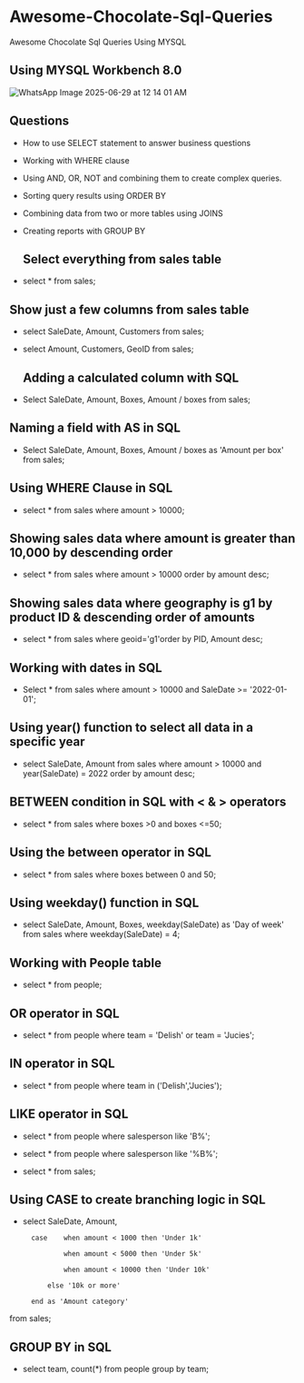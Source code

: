 # Awesome-Chocolate-Sql-Queries
Awesome Chocolate Sql Queries Using MYSQL 

## Using MYSQL Workbench 8.0

![WhatsApp Image 2025-06-29 at 12 14 01 AM](https://github.com/user-attachments/assets/bb315297-5c2b-4eb1-af48-513ad7a4a3da)


## Questions
- How to use SELECT statement to answer business questions

- Working with WHERE clause
  
- Using AND, OR, NOT and combining them to create complex queries.

- Sorting query results using ORDER BY

- Combining data from two or more tables using JOINS

- Creating reports with GROUP BY

  ## Select everything from sales table

-   select * from sales;

  ##  Show just a few columns from sales table

- select SaleDate, Amount, Customers from sales;
  
- select Amount, Customers, GeoID from sales;

  ## Adding a calculated column with SQL

- Select SaleDate, Amount, Boxes, Amount / boxes  from sales;

##  Naming a field with AS in SQL

- Select SaleDate, Amount, Boxes, Amount / boxes as 'Amount per box'  from sales;

## Using WHERE Clause in SQL

- select * from sales where amount > 10000;

## Showing sales data where amount is greater than 10,000 by descending order

- select * from sales where amount > 10000 order by amount desc;

## Showing sales data where geography is g1 by product ID & descending order of amounts

- select * from sales where geoid='g1'order by PID, Amount desc;

## Working with dates in SQL

- Select * from sales where amount > 10000 and SaleDate >= '2022-01-01';

## Using year() function to select all data in a specific year

- select SaleDate, Amount from sales where amount > 10000 and year(SaleDate) = 2022 order by amount desc;

## BETWEEN condition in SQL with < & > operators

- select * from sales where boxes >0 and boxes <=50;

## Using the between operator in SQL

- select * from sales where boxes between 0 and 50;

## Using weekday() function in SQL

- select SaleDate, Amount, Boxes, weekday(SaleDate) as 'Day of week' from sales where weekday(SaleDate) = 4;

## Working with People table

- select * from people;

## OR operator in SQL

- select * from people where team = 'Delish' or team = 'Jucies';

## IN operator in SQL

- select * from people where team in ('Delish','Jucies');

## LIKE operator in SQL

- select * from people where salesperson like 'B%';

- select * from people where salesperson like '%B%';

- select * from sales;

## Using CASE to create branching logic in SQL

- select SaleDate, Amount,
  
		case 	when amount < 1000 then 'Under 1k'
  
				when amount < 5000 then 'Under 5k'
  
                when amount < 10000 then 'Under 10k'
  
			else '10k or more'
  
		end as 'Amount category'
from sales;

## GROUP BY in SQL

- select team, count(*) from people group by team;
